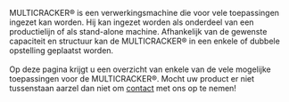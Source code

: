 MULTICRACKER® is een verwerkingsmachine die voor vele toepassingen ingezet kan worden. Hij kan ingezet worden als onderdeel van een productielijn of als stand-alone machine. Afhankelijk van de gewenste capaciteit en structuur kan de MULTICRACKER® in een enkele of dubbele opstelling geplaatst worden.<br/>
<br/>
Op deze pagina krijgt u een overzicht van enkele van de vele mogelijke toepassingen voor de MULTICRACKER®. Mocht uw product er niet tussenstaan aarzel dan niet om [contact](/contact) met ons op te nemen!